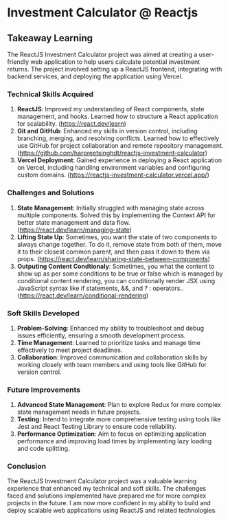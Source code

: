 # Investment Calculator @ Reactjs

## Takeaway Learning

The ReactJS Investment Calculator project was aimed at creating a user-friendly web application to help users calculate potential investment returns. The project involved setting up a ReactJS frontend, integrating with backend services, and deploying the application using Vercel.

### Technical Skills Acquired

1. **ReactJS**: Improved my understanding of React components, state management, and hooks. Learned how to structure a React application for scalability. (https://react.dev/learn)
2. **Git and GitHub**: Enhanced my skills in version control, including branching, merging, and resolving conflicts. Learned how to effectively use GitHub for project collaboration and remote repository management. (https://github.com/harpreetsinghdt/reactjs-investment-calculator)
3. **Vercel Deployment**: Gained experience in deploying a React application on Vercel, including handling environment variables and configuring custom domains. (https://reactjs-investment-calculator.vercel.app/)

### Challenges and Solutions

1. **State Management**: Initially struggled with managing state across multiple components. Solved this by implementing the Context API for better state management and data flow. (https://react.dev/learn/managing-state)
2. **Lifting State Up**: Sometimes, you want the state of two components to always change together. To do it, remove state from both of them, move it to their closest common parent, and then pass it down to them via props. (https://react.dev/learn/sharing-state-between-components)
3. **Outputing Content Condtionaly**: Sometimes, you what the content to show up as per some conditions to be true or false which is managed by conditional content rendering, you can conditionally render JSX using JavaScript syntax like if statements, &&, and ? : operators..(https://react.dev/learn/conditional-rendering)

### Soft Skills Developed

1. **Problem-Solving**: Enhanced my ability to troubleshoot and debug issues efficiently, ensuring a smooth development process.
2. **Time Management**: Learned to prioritize tasks and manage time effectively to meet project deadlines.
3. **Collaboration**: Improved communication and collaboration skills by working closely with team members and using tools like GitHub for version control.

### Future Improvements

1. **Advanced State Management**: Plan to explore Redux for more complex state management needs in future projects.
2. **Testing**: Intend to integrate more comprehensive testing using tools like Jest and React Testing Library to ensure code reliability.
3. **Performance Optimization**: Aim to focus on optimizing application performance and improving load times by implementing lazy loading and code splitting.

### Conclusion

The ReactJS Investment Calculator project was a valuable learning experience that enhanced my technical and soft skills. The challenges faced and solutions implemented have prepared me for more complex projects in the future. I am now more confident in my ability to build and deploy scalable web applications using ReactJS and related technologies.
